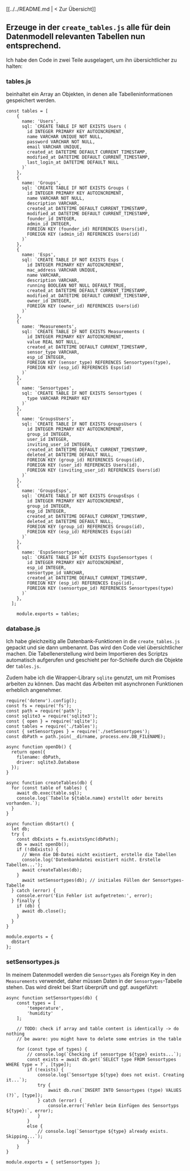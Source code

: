 [[../../README.md | < Zur Übersicht]]

## Erzeuge in der `create_tables.js` alle für dein Datenmodell relevanten Tabellen nun entsprechend.

Ich habe den Code in zwei Teile ausgelagert, um ihn übersichtlicher zu halten:

### tables.js

beinhaltet ein Array an Objekten, in denen alle Tabelleninformationen gespeichert werden.

```
const tables = [
    {
      name: 'Users',
      sql: `CREATE TABLE IF NOT EXISTS Users (
        id INTEGER PRIMARY KEY AUTOINCREMENT,
        name VARCHAR UNIQUE NOT NULL,
        password VARCHAR NOT NULL,
        email VARCHAR UNIQUE,
        created_at DATETIME DEFAULT CURRENT_TIMESTAMP,
        modified_at DATETIME DEFAULT CURRENT_TIMESTAMP,
        last_login_at DATETIME DEFAULT NULL
      )`
    },
    {
      name: 'Groups',
      sql: `CREATE TABLE IF NOT EXISTS Groups (
        id INTEGER PRIMARY KEY AUTOINCREMENT,
        name VARCHAR NOT NULL,
        description VARCHAR,
        created_at DATETIME DEFAULT CURRENT_TIMESTAMP,
        modified_at DATETIME DEFAULT CURRENT_TIMESTAMP,
        founder_id INTEGER,
        admin_id INTEGER,
        FOREIGN KEY (founder_id) REFERENCES Users(id),
        FOREIGN KEY (admin_id) REFERENCES Users(id)
      )`
    },
    {
      name: 'Esps',
      sql: `CREATE TABLE IF NOT EXISTS Esps (
        id INTEGER PRIMARY KEY AUTOINCREMENT,
        mac_address VARCHAR UNIQUE,
        name VARCHAR,
        description VARCHAR,
        running BOOLEAN NOT NULL DEFAULT TRUE,
        created_at DATETIME DEFAULT CURRENT_TIMESTAMP,
        modified_at DATETIME DEFAULT CURRENT_TIMESTAMP,
        owner_id INTEGER,
        FOREIGN KEY (owner_id) REFERENCES Users(id)
      )`
    },
    {
      name: 'Measurements',
      sql: `CREATE TABLE IF NOT EXISTS Measurements (
        id INTEGER PRIMARY KEY AUTOINCREMENT,
        value REAL NOT NULL,
        created_at DATETIME DEFAULT CURRENT_TIMESTAMP,
        sensor_type VARCHAR,
        esp_id INTEGER,
        FOREIGN KEY (sensor_type) REFERENCES Sensortypes(type),
        FOREIGN KEY (esp_id) REFERENCES Esps(id)
      )`
    },
    {
      name: 'Sensortypes',
      sql: `CREATE TABLE IF NOT EXISTS Sensortypes (
        type VARCHAR PRIMARY KEY
      )`
    },
    {
      name: 'GroupsUsers',
      sql: `CREATE TABLE IF NOT EXISTS GroupsUsers (
        id INTEGER PRIMARY KEY AUTOINCREMENT,
        group_id INTEGER,
        user_id INTEGER,
        inviting_user_id INTEGER,
        created_at DATETIME DEFAULT CURRENT_TIMESTAMP,
        deleted_at DATETIME DEFAULT NULL,
        FOREIGN KEY (group_id) REFERENCES Groups(id),
        FOREIGN KEY (user_id) REFERENCES Users(id),
        FOREIGN KEY (inviting_user_id) REFERENCES Users(id)
      )`
    },
    {
      name: 'GroupsEsps',
      sql: `CREATE TABLE IF NOT EXISTS GroupsEsps (
        id INTEGER PRIMARY KEY AUTOINCREMENT,
        group_id INTEGER,
        esp_id INTEGER,
        created_at DATETIME DEFAULT CURRENT_TIMESTAMP,
        deleted_at DATETIME DEFAULT NULL,
        FOREIGN KEY (group_id) REFERENCES Groups(id),
        FOREIGN KEY (esp_id) REFERENCES Esps(id)
      )`
    },
    {
      name: 'EspsSensortypes',
      sql: `CREATE TABLE IF NOT EXISTS EspsSensortypes (
        id INTEGER PRIMARY KEY AUTOINCREMENT,
        esp_id INTEGER,
        sensortype_id VARCHAR,
        created_at DATETIME DEFAULT CURRENT_TIMESTAMP,
        FOREIGN KEY (esp_id) REFERENCES Esps(id),
        FOREIGN KEY (sensortype_id) REFERENCES Sensortypes(type)
      )`
    },
  ];

    module.exports = tables;
```

### database.js

Ich habe gleichzeitig alle Datenbank-Funktionen in die `create_tables.js` gepackt und sie dann umbenannt. Das wird den Code viel übersichtlicher machen. Die Tabellenerstellung wird beim Importieren des Scriptzs automatisch aufgerufen und geschieht per for-Schleife durch die Objekte der `tables.js`.

Zudem habe ich die Wrapper-Library `sqlite` genutzt, um mit Promises arbeiten zu können. Das macht das Arbeiten mit asynchronen Funktionen erheblich angenehmer.

```
require('dotenv').config();
const fs = require('fs');
const path = require('path');
const sqlite3 = require('sqlite3');
const { open } = require('sqlite');
const tables = require('./tables');
const { setSensortypes } = require('./setSensortypes');
const dbPath = path.join(__dirname, process.env.DB_FILENAME);

async function openDb() {
  return open({
    filename: dbPath,
    driver: sqlite3.Database
  });
}

async function createTables(db) {
  for (const table of tables) {
    await db.exec(table.sql);
    console.log(`Tabelle ${table.name} erstellt oder bereits vorhanden.`);
  }
}

async function dbStart() {
  let db;
  try {
    const dbExists = fs.existsSync(dbPath);
    db = await openDb();
    if (!dbExists) {
      // Wenn die DB-Datei nicht existiert, erstelle die Tabellen
      console.log('Datenbankdatei existiert nicht. Erstelle Tabellen...');
      await createTables(db);
    } 
      await setSensortypes(db); // initiales Füllen der Sensortypes-Tabelle
  } catch (error) {
    console.error('Ein Fehler ist aufgetreten:', error);
  } finally {
    if (db) {
      await db.close();
    }
  }
}

module.exports = {
  dbStart
};
```

### setSensortypes.js

In meinem Datenmodell werden die `Sensortypes` als Foreign Key in den `Measurements` verwendet, daher müssen Daten in der `Sensortypes`-Tabelle stehen. Das wird direkt bei Start überprüft und ggf. ausgeführt:


```
async function setSensortypes(db) {
    const types = [
        'temperature',
        'humidity'
    ];

    // TODO: check if array and table content is identically -> do nothing
    // be aware: you might have to delete some entries in the table

    for (const type of types) {
        // console.log(`Checking if sensortype ${type} exists...`);
        const exists = await db.get(`SELECT type FROM Sensortypes WHERE type = ?`, [type]);
        if (!exists) {
            console.log(`Sensortype ${type} does not exist. Creating it...`);
            try {
                await db.run(`INSERT INTO Sensortypes (type) VALUES (?)`, [type]);
            } catch (error) {
                console.error(`Fehler beim Einfügen des Sensortyps ${type}:`, error);
            }
        }
        else {
            // console.log(`Sensortype ${type} already exists. Skipping...`);
        }
    }
}

module.exports = { setSensortypes };
```